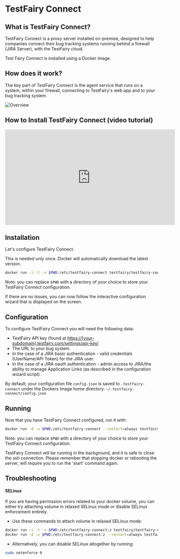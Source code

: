 # TestFairy Connect

## What is TestFairy Connect?

TestFairy Connect is a proxy server installed on-premise, designed to help companies connect their bug tracking systems running behind a firewall (JIRA Server), with the TestFairy cloud. 

Test Fairy Connect is installed using a Docker image.

## How does it work?

The key part of TestFairy Connect is the agent service that runs on a system, within your firewall, connecting to TestFairy's web app and to your bug tracking system.

![Overview](/img/testfairy-connect/0-overview.png)

## How to Install TestFairy Connect (video tutorial)

<iframe width="560" height="315" src="https://www.youtube.com/embed/SdEHd8jNsOM" frameborder="0" allowfullscreen></iframe>

## Installation

Let's configure TestFairy Connect. 

This is needed only once. Docker will automatically download the latest version.

```sh
docker run -i -t -v $PWD:/etc/testfairy-connect testfairy/testfairy-connect:latest configure
```

Note: you can replace `$PWD` with a directory of your choice to store your TestFairy Connect configuration.

If there are no issues, you can now follow the interactive configuration wizard that is displayed on the screen. 

## Configuration

To configure TestFairy Connect you will need the following data:

* TestFairy API key (found at [https://[your-subdomain].testfairy.com/settings/api-key/](https://[your-subdomain].testfairy.com/settings/api-key/)
* The URL to your bug system.
* In the case of a JIRA basic authentication - valid credentials (UserName/API Token) for the JIRA user.
* In the case of a JIRA oauth authentication - admin access to JIRA/the ability to manage Application Links (as described in the configuration wizard script).

By default, your configuration file `config.json` is saved to `.testfairy-connect` under the Dockers Image home directory: `~/.testfairy-connect/config.json`

## Running

Now that you have TestFairy Connect configured, run it with:

```sh
docker run -d -v $PWD:/etc/testfairy-connect --restart=always testfairy/testfairy-connect:latest run
```

Note: you can replace `$PWD` with a directory of your choice to store your TestFairy Connect configuration.

TestFairy Connect will be running in the background, and it is safe to close the ssh connection. Please remember that stopping docker or rebooting the server, will require you to run the 'start' command again.

## Troubleshooting

#### SELinux
If you are having permission errors related to your docker volume, you can either try attaching volume in relaxed SELinux mode or disable SELinux enforcement entirely.
  
  - Use these commands to attach volume in relaxed SELinux mode:
  

```sh
docker run -i -t -v $PWD:/etc/testfairy-connect:z testfairy/testfairy-connect:latest configure
docker run -d -v $PWD:/etc/testfairy-connect:z --restart=always testfairy/testfairy-connect:latest run
```
  
  - Alternatively, you can disable SELinux altogether by running:

```sh
sudo setenforce 0
```
